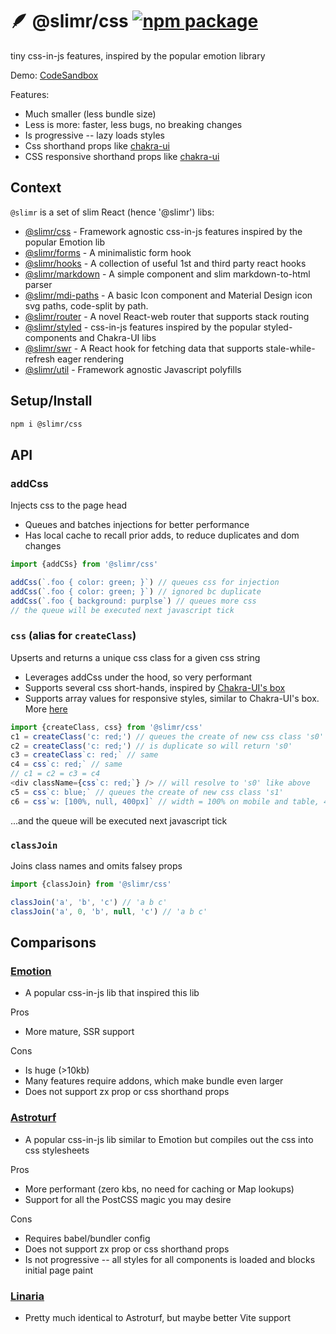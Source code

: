 # 🪶 @slimr/css [![npm package](https://img.shields.io/npm/v/@slimr/css.svg?style=flat-square)](https://npmjs.org/package/@slimr/css)

tiny css-in-js features, inspired by the popular emotion library

Demo: [CodeSandbox](https://codesandbox.io/s/64r9px?file=/src/App.tsx)

Features:

- Much smaller (less bundle size)
- Less is more: faster, less bugs, no breaking changes
- Is progressive -- lazy loads styles
- Css shorthand props like [chakra-ui](https://chakra-ui.com/docs/styled-system/style-props)
- CSS responsive shorthand props like [chakra-ui](https://chakra-ui.com/docs/styled-system/responsive-styles)

## Context

`@slimr` is a set of slim React (hence '@slimr') libs:

- [@slimr/css](https://www.npmjs.com/package/@slimr/css) - Framework agnostic css-in-js features inspired by the popular Emotion lib
- [@slimr/forms](https://www.npmjs.com/package/@slimr/forms) - A minimalistic form hook
- [@slimr/hooks](https://www.npmjs.com/package/@slimr/hooks) - A collection of useful 1st and third party react hooks
- [@slimr/markdown](https://www.npmjs.com/package/@slimr/markdown) - A simple component and slim markdown-to-html parser
- [@slimr/mdi-paths](https://www.npmjs.com/package/@slimr/mdi-paths) - A basic Icon component and Material Design icon svg paths, code-split by path.
- [@slimr/router](https://www.npmjs.com/package/@slimr/router) - A novel React-web router that supports stack routing
- [@slimr/styled](https://www.npmjs.com/package/@slimr/styled) - css-in-js features inspired by the popular styled-components and Chakra-UI libs
- [@slimr/swr](https://www.npmjs.com/package/@slimr/swr) - A React hook for fetching data that supports stale-while-refresh eager rendering
- [@slimr/util](https://www.npmjs.com/package/@slimr/util) - Framework agnostic Javascript polyfills

## Setup/Install

```bash
npm i @slimr/css
```

## API

### addCss

Injects css to the page head

- Queues and batches injections for better performance
- Has local cache to recall prior adds, to reduce duplicates and dom changes

```typescript
import {addCSs} from '@slimr/css'

addCss(`.foo { color: green; }`) // queues css for injection
addCss(`.foo { color: green; }`) // ignored bc duplicate
addCss(`.foo { background: purplse`) // queues more css
// the queue will be executed next javascript tick
```

### `css` (alias for `createClass`)

Upserts and returns a unique css class for a given css string

- Leverages addCss under the hood, so very performant
- Supports several css short-hands, inspired by [Chakra-UI's box](https://chakra-ui.com/docs/styled-system/responsive-styles)
- Supports array values for responsive styles, similar to Chakra-UI's box. More [here](https://github.com/bdombro/slimr/blob/65bf012086760b7e481a4064f3be8aea6a098b91/packages/css/src/index.ts#L73)

```typescript
import {createClass, css} from '@slimr/css'
c1 = createClass('c: red;') // queues the create of new css class 's0'
c2 = createClass('c: red;') // is duplicate so will return 's0'
c3 = createClass`c: red;` // same
c4 = css`c: red;` // same
// c1 = c2 = c3 = c4
<div className={css`c: red;`} /> // will resolve to 's0' like above
c5 = css`c: blue;` // queues the create of new css class 's1'
c6 = css`w: [100%, null, 400px]` // width = 100% on mobile and table, 400px on desktop
```

...and the queue will be executed next javascript tick

### `classJoin`

Joins class names and omits falsey props

```typescript
import {classJoin} from '@slimr/css'

classJoin('a', 'b', 'c') // 'a b c'
classJoin('a', 0, 'b', null, 'c') // 'a b c'
```

## Comparisons

### [Emotion](https://emotion.sh/docs/introduction)

- A popular css-in-js lib that inspired this lib

Pros

- More mature, SSR support

Cons

- Is huge (>10kb)
- Many features require addons, which make bundle even larger
- Does not support zx prop or css shorthand props

### [Astroturf](https://astroturfcss.github.io/astroturf/)

- A popular css-in-js lib similar to Emotion but compiles out the css into css stylesheets

Pros

- More performant (zero kbs, no need for caching or Map lookups)
- Support for all the PostCSS magic you may desire

Cons

- Requires babel/bundler config
- Does not support zx prop or css shorthand props
- Is not progressive -- all styles for all components is loaded and blocks initial page paint

### [Linaria](https://linaria.dev/)

- Pretty much identical to Astroturf, but maybe better Vite support
